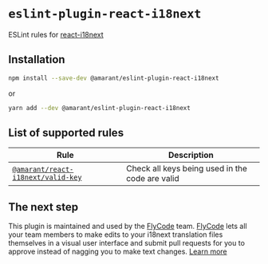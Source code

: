 # `eslint-plugin-react-i18next`

ESLint rules for [react-i18next](https://react.i18next.com/)

## Installation

```bash
npm install --save-dev @amarant/eslint-plugin-react-i18next
```

or

```bash
yarn add --dev @amarant/eslint-plugin-react-i18next
```

## List of supported rules

| Rule                                                            | Description                                     |
| --------------------------------------------------------------- | ----------------------------------------------- |
| [`@amarant/react-i18next/valid-key`](./docs/rules/valid-key.md) | Check all keys being used in the code are valid |

## The next step

This plugin is maintained and used by the [FlyCode][1] team. [FlyCode][1] lets all your team members to make edits to your i18next translation files themselves in a visual user interface and submit pull requests for you to approve instead of nagging you to make text changes. [Learn more][1]

[1]: https://www.flycode.com/
